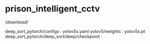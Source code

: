 # prison_intelligent_cctv

/*download*/

deep_sort_pytorch/configs : yolov5s.yaml
yolov5/weights : yolov5s.pt
deep_sort_pytorch/deep_sort/deep/checkpoint : 
